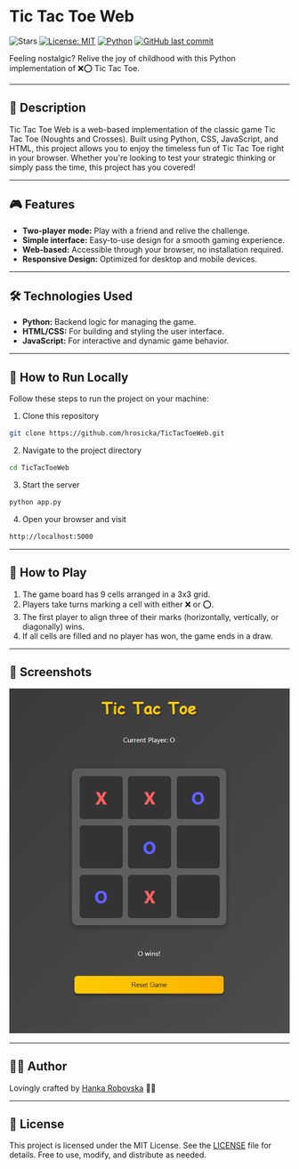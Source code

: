 # Tic Tac Toe Web

![Stars](https://img.shields.io/github/stars/hrosicka/TicTacToeWeb)
[![License: MIT](https://img.shields.io/badge/License-MIT-yellow.svg)](LICENSE)
[![Python](https://img.shields.io/badge/python-3.8%2B-blue.svg)](https://www.python.org/)
[![GitHub last commit](https://img.shields.io/github/last-commit/hrosicka/TicTacToeWeb)](https://github.com/hrosicka/TicTacToeWeb/commits/main)

Feeling nostalgic? Relive the joy of childhood with this Python implementation of ❌⭕ Tic Tac Toe.

---

## 📝 Description
Tic Tac Toe Web is a web-based implementation of the classic game Tic Tac Toe (Noughts and Crosses).
Built using Python, CSS, JavaScript, and HTML, this project allows you to enjoy the timeless fun of Tic Tac Toe right in your browser.
Whether you're looking to test your strategic thinking or simply pass the time, this project has you covered!

---

## 🎮 Features
- **Two-player mode:** Play with a friend and relive the challenge.
- **Simple interface:** Easy-to-use design for a smooth gaming experience.
- **Web-based:** Accessible through your browser, no installation required.
- **Responsive Design:** Optimized for desktop and mobile devices.

---

## 🛠️ Technologies Used
- **Python:** Backend logic for managing the game.
- **HTML/CSS:** For building and styling the user interface.
- **JavaScript:** For interactive and dynamic game behavior.

---

## 🚀 How to Run Locally
Follow these steps to run the project on your machine:

1. Clone this repository

```bash
git clone https://github.com/hrosicka/TicTacToeWeb.git
```

2. Navigate to the project directory

```bash
cd TicTacToeWeb
```

3. Start the server

```bash
python app.py
```

4. Open your browser and visit

```bash
http://localhost:5000
```

---

## 🌟 How to Play
1. The game board has 9 cells arranged in a 3x3 grid.
2. Players take turns marking a cell with either ❌ or ⭕.
3. The first player to align three of their marks (horizontally, vertically, or diagonally) wins.
4. If all cells are filled and no player has won, the game ends in a draw.

---

## 📸 Screenshots
![](https://github.com/hrosicka/TicTacToeWeb/blob/master/doc/tictactoe.PNG)

---

## 👩‍💻 Author

Lovingly crafted by [Hanka Robovska](https://github.com/hrosicka) 👩‍🔬

---

## 📝 License

This project is licensed under the MIT License. See the [LICENSE](./LICENSE) file for details. Free to use, modify, and distribute as needed.



